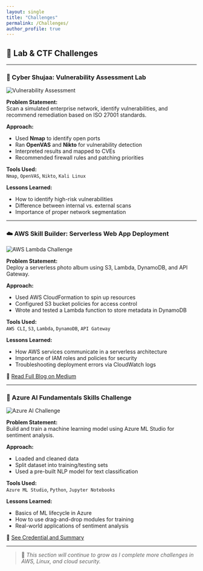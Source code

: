 ```yaml
---
layout: single
title: "Challenges"
permalink: /Challenges/
author_profile: true
---
```


## 🧪 Lab & CTF Challenges

---

### 🔐 Cyber Shujaa: Vulnerability Assessment Lab

![Vulnerability Assessment](https://drive.google.com/uc?export=view&id=1eGdGW8Elxl8Tn5AXkkUh126xRZImmXHr)

**Problem Statement:**  
Scan a simulated enterprise network, identify vulnerabilities, and recommend remediation based on ISO 27001 standards.

**Approach:**  
- Used **Nmap** to identify open ports  
- Ran **OpenVAS** and **Nikto** for vulnerability detection  
- Interpreted results and mapped to CVEs  
- Recommended firewall rules and patching priorities

**Tools Used:**  
`Nmap`, `OpenVAS`, `Nikto`, `Kali Linux`

**Lessons Learned:**  
- How to identify high-risk vulnerabilities  
- Difference between internal vs. external scans  
- Importance of proper network segmentation

---

### ☁️ AWS Skill Builder: Serverless Web App Deployment

![AWS Lambda Challenge](https://drive.google.com/uc?export=view&id=1RhvAXt80xbT4WdW53jdCMq7HXdhEmM7Y)

**Problem Statement:**  
Deploy a serverless photo album using S3, Lambda, DynamoDB, and API Gateway.

**Approach:**  
- Used AWS CloudFormation to spin up resources  
- Configured S3 bucket policies for access control  
- Wrote and tested a Lambda function to store metadata in DynamoDB

**Tools Used:**  
`AWS CLI`, `S3`, `Lambda`, `DynamoDB`, `API Gateway`

**Lessons Learned:**  
- How AWS services communicate in a serverless architecture  
- Importance of IAM roles and policies for security  
- Troubleshooting deployment errors via CloudWatch logs

🔗 [Read Full Blog on Medium](https://medium.com/@jageroteddy/deploying-a-serverless-application-using-aws-lambda-api-gateway-and-dynamo-db-e2557d6b187f)

---

### 🧠 Azure AI Fundamentals Skills Challenge

![Azure AI Challenge](https://drive.google.com/uc?export=view&id=1hKB_6Zu206XE1xxMGxohNl6534cP663G)

**Problem Statement:**  
Build and train a machine learning model using Azure ML Studio for sentiment analysis.

**Approach:**  
- Loaded and cleaned data  
- Split dataset into training/testing sets  
- Used a pre-built NLP model for text classification

**Tools Used:**  
`Azure ML Studio`, `Python`, `Jupyter Notebooks`

**Lessons Learned:**  
- Basics of ML lifecycle in Azure  
- How to use drag-and-drop modules for training  
- Real-world applications of sentiment analysis

🔗 [See Credential and Summary](https://learn.microsoft.com/api/achievements/share/en-us/TeddyJagero-9474/CNFQJMK9?sharingId=6C79E1927CF270E0)

---

> 🚧 _This section will continue to grow as I complete more challenges in AWS, Linux, and cloud security._
